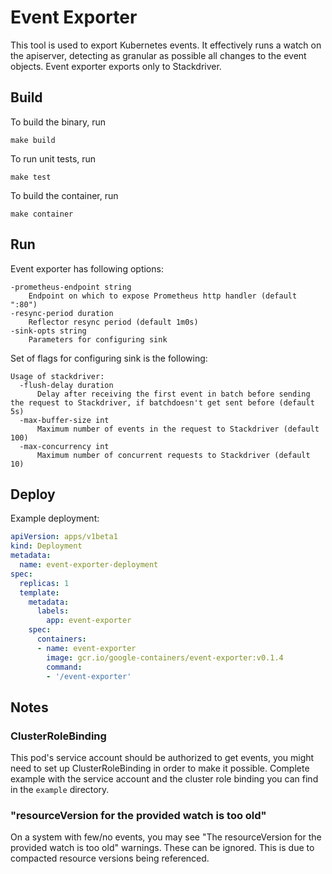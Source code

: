 # Event Exporter

This tool is used to export Kubernetes events. It effectively runs a watch on
the apiserver, detecting as granular as possible all changes to the event
objects. Event exporter exports only to Stackdriver.

## Build

To build the binary, run

```shell
make build
```

To run unit tests, run

```shell
make test
```

To build the container, run

```shell
make container
```

## Run

Event exporter has following options:

```
-prometheus-endpoint string
    Endpoint on which to expose Prometheus http handler (default ":80")
-resync-period duration
    Reflector resync period (default 1m0s)
-sink-opts string
    Parameters for configuring sink
```

Set of flags for configuring sink is the following:

```
Usage of stackdriver:
  -flush-delay duration
      Delay after receiving the first event in batch before sending the request to Stackdriver, if batchdoesn't get sent before (default 5s)
  -max-buffer-size int
      Maximum number of events in the request to Stackdriver (default 100)
  -max-concurrency int
      Maximum number of concurrent requests to Stackdriver (default 10)
```

## Deploy

Example deployment:

```yaml
apiVersion: apps/v1beta1
kind: Deployment
metadata:
  name: event-exporter-deployment
spec:
  replicas: 1
  template:
    metadata:
      labels:
        app: event-exporter
    spec:
      containers:
      - name: event-exporter
        image: gcr.io/google-containers/event-exporter:v0.1.4
        command:
        - '/event-exporter'
```

## Notes
### ClusterRoleBinding
This pod's service account should be authorized to get events, you
might need to set up ClusterRoleBinding in order to make it possible. Complete
example with the service account and the cluster role binding you can find in
the `example` directory.
### "resourceVersion for the provided watch is too old"
On a system with few/no events, you may see "The resourceVersion for the provided
watch is too old" warnings. These can be ignored. This is due to compacted resource
versions being referenced.